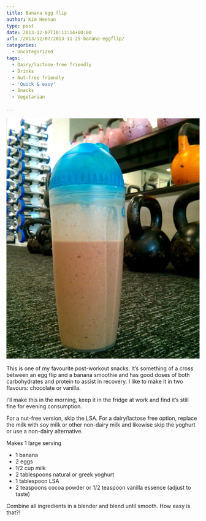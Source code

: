 ```yaml
---
title: Banana egg flip
author: Kim Heenan
type: post
date: 2013-12-07T10:13:14+00:00
url: /2013/12/07/2013-11-25-banana-eggflip/
categories:
  - Uncategorized
tags:
  - Dairy/lactose-free friendly
  - Drinks
  - Nut-free friendly
  - 'Quick & easy'
  - Snacks
  - Vegetarian

---
```


![](banana-eggflip.jpg)

This is one of my favourite post-workout snacks. It’s something of a cross between an egg flip and a banana smoothie and has good doses of both carbohydrates and protein to assist in recovery. I like to make it in two flavours: chocolate or vanilla.

<!--more-->

I’ll make this in the morning, keep it in the fridge at work and find it’s still fine for evening consumption. 

For a nut-free version, skip the LSA. For a dairy/lactose free option, replace the milk with soy milk or other non-dairy milk and likewise skip the yoghurt or use a non-dairy alternative.

Makes 1 large serving

  * 1 banana
  * 2 eggs
  * 1/2 cup milk
  * 2 tablespoons natural or greek yoghurt
  * 1 tablespoon LSA
  * 2 teaspoons cocoa powder or 1/2 teaspoon vanilla essence (adjust to taste)

Combine all ingredients in a blender and blend until smooth. How easy is that?!
